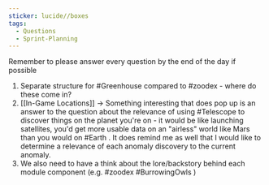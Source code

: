 ```yaml
---
sticker: lucide//boxes
tags:
  - Questions
  - Sprint-Planning
---
```

Remember to please answer every question by the end of the day if possible

1. Separate structure for #Greenhouse compared to #zoodex  - where do these come in?
2. [[In-Game Locations]] -> Something interesting that does pop up is an answer to the question about the relevance of using #Telescope to discover things on the planet you're on - it would be like launching satellites, you'd get more usable data on an "airless" world like Mars than you would on #Earth . It does remind me as well that I would like to determine a relevance of each anomaly discovery to the current anomaly.
3. We also need to have a think about the lore/backstory behind each module component (e.g. #zoodex #BurrowingOwls )